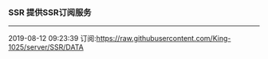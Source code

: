 ### SSR 提供SSR订阅服务
---
2019-08-12 09:23:39 订阅:https://raw.githubusercontent.com/King-1025/server/SSR/DATA
